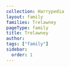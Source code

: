 ```yaml
---
collection: Harrypedia
layout: family
families: Trelawney
pageType: family
title: Trelawney
author:
tags: ["family"]
sidebar:
  order: 1
---
```

